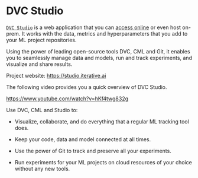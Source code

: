 # DVC Studio

[`DVC Studio`](https://studio.iterative.ai/) is a web application that you can
[access online](https://studio.iterative.ai/) or even host on-prem. It works
with the data, metrics and hyperparameters that you add to your ML project
repositories.

Using the power of leading open-source tools DVC, CML and Git, it enables you to
seamlessly manage data and models, run and track experiments, and visualize and
share results.

Project website: https://studio.iterative.ai

The following video provides you a quick overview of DVC Studio.

https://www.youtube.com/watch?v=hKf4twg832g

Use DVC, CML and Studio to:

- Visualize, collaborate, and do everything that a regular ML tracking tool
  does.

- Keep your code, data and model connected at all times.

- Use the power of Git to track and preserve all your experiments.

- Run experiments for your ML projects on cloud resources of your choice without
  any new tools.
